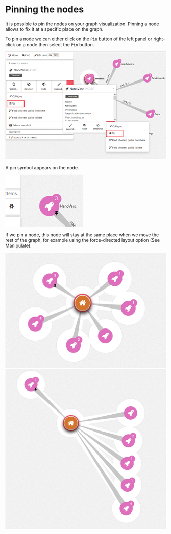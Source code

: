 # Pinning the nodes

It is possible to pin the nodes on your graph visualization.
Pinning a node allows to fix it at a specific place on the graph.

To pin a node we can either click on the ```Pin``` button of the left panel or right-click on a node then select the ```Pin``` button.

![](to_pin.png)

A pin symbol appears on the node.

![](Pinned.png)

If we pin a node, this node will stay at the same place when we move the rest of the graph, for example using the force-directed layout option (See Manipulate):

![](LayutPin.png)  ![](LayoutPin2.png)